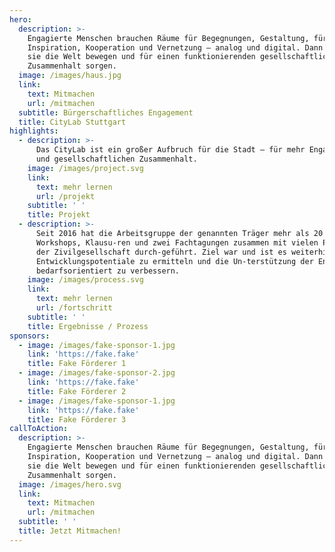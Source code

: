 ```yaml
---
hero:
  description: >-
    Engagierte Menschen brauchen Räume für Begegnungen, Gestaltung, für
    Inspiration, Kooperation und Vernetzung – analog und digital. Dann können
    sie die Welt bewegen und für einen funktionierenden gesellschaftlichen
    Zusammenhalt sorgen.
  image: /images/haus.jpg
  link:
    text: Mitmachen
    url: /mitmachen
  subtitle: Bürgerschaftliches Engagement
  title: CityLab Stuttgart
highlights:
  - description: >-
      Das CityLab ist ein großer Aufbruch für die Stadt – für mehr Engagement
      und gesellschaftlichen Zusammenhalt.
    image: /images/project.svg
    link:
      text: mehr lernen
      url: /projekt
    subtitle: ' '
    title: Projekt
  - description: >-
      Seit 2016 hat die Arbeitsgruppe der genannten Träger mehr als 20
      Workshops, Klausu-ren und zwei Fachtagungen zusammen mit vielen Partnern
      der Zivilgesellschaft durch-geführt. Ziel war und ist es weiterhin,
      Entwicklungspotentiale zu ermitteln und die Un-terstützung der Engagierten
      bedarfsorientiert zu verbessern. 
    image: /images/process.svg
    link:
      text: mehr lernen
      url: /fortschritt
    subtitle: ' '
    title: Ergebnisse / Prozess
sponsors:
  - image: /images/fake-sponsor-1.jpg
    link: 'https://fake.fake'
    title: Fake Förderer 1
  - image: /images/fake-sponsor-2.jpg
    link: 'https://fake.fake'
    title: Fake Förderer 2
  - image: /images/fake-sponsor-1.jpg
    link: 'https://fake.fake'
    title: Fake Förderer 3
callToAction:
  description: >-
    Engagierte Menschen brauchen Räume für Begegnungen, Gestaltung, für
    Inspiration, Kooperation und Vernetzung – analog und digital. Dann können
    sie die Welt bewegen und für einen funktionierenden gesellschaftlichen
    Zusammenhalt sorgen.
  image: /images/hero.svg
  link:
    text: Mitmachen
    url: /mitmachen
  subtitle: ' '
  title: Jetzt Mitmachen!
---
```

<LandingPage/>
